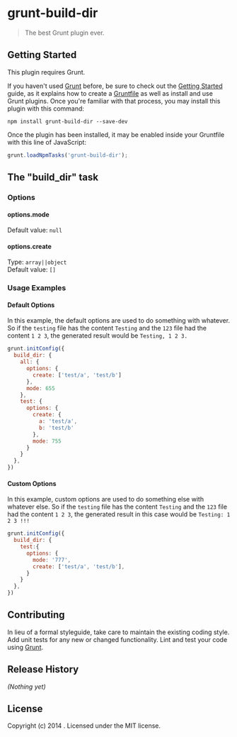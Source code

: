 # grunt-build-dir

> The best Grunt plugin ever.

## Getting Started
This plugin requires Grunt.

If you haven't used [Grunt](http://gruntjs.com/) before, be sure to check out the [Getting Started](http://gruntjs.com/getting-started) guide, as it explains how to create a [Gruntfile](http://gruntjs.com/sample-gruntfile) as well as install and use Grunt plugins. Once you're familiar with that process, you may install this plugin with this command:

```shell
npm install grunt-build-dir --save-dev
```

Once the plugin has been installed, it may be enabled inside your Gruntfile with this line of JavaScript:

```js
grunt.loadNpmTasks('grunt-build-dir');
```

## The "build_dir" task


### Options

#### options.mode  
Default value: `null`


#### options.create
Type: `array||object`  
Default value: `[]`



### Usage Examples

#### Default Options
In this example, the default options are used to do something with whatever. So if the `testing` file has the content `Testing` and the `123` file had the content `1 2 3`, the generated result would be `Testing, 1 2 3.`

```js
grunt.initConfig({
  build_dir: {
    all: {
      options: {
        create: ['test/a', 'test/b']
      },
      mode: 655
    },
    test: {
      options: {
        create: {
          a: 'test/a',
          b: 'test/b'
        },
        mode: 755
      }
    }
  },
})
```

#### Custom Options
In this example, custom options are used to do something else with whatever else. So if the `testing` file has the content `Testing` and the `123` file had the content `1 2 3`, the generated result in this case would be `Testing: 1 2 3 !!!`

```js
grunt.initConfig({
  build_dir: {
    test:{
      options: {
        mode: '777',
        create: ['test/a', 'test/b'],
      }
    }
  },
})
```

## Contributing
In lieu of a formal styleguide, take care to maintain the existing coding style. Add unit tests for any new or changed functionality. Lint and test your code using [Grunt](http://gruntjs.com/).

## Release History
_(Nothing yet)_

## License
Copyright (c) 2014 . Licensed under the MIT license.
